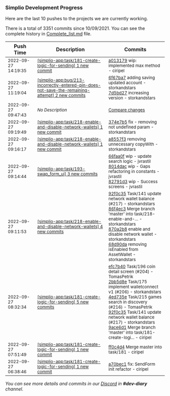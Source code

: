 
### Simplio Development Progress

Here are the last 10 pushes to the projects we are currently working.

There is a total of 3351 commits since 10/09/2021. You can see the complete history in
 [Complete_list.md](Complete_list.md) file.

| Push Time | Description | Commits |
| --- | --- | --- |
| <sub>2022-09-27 14:19:35</sub> | <sub>[[simplio-app:task/181\-create\-logic\-for\-sending] 1 new commit](https://github.com/SimplioOfficial/simplio-app/commit/a01317990642cbb6b8789e5de4c3206d37b9256f)</sub> | <sub>[a013179](https://github.com/SimplioOfficial/simplio-app/commit/a01317990642cbb6b8789e5de4c3206d37b9256f) wip: implemented max method - ciripel</sub> |
| <sub>2022-09-27 11:19:04</sub> | <sub>[[simplio-app:bug/213\-incorrectly\-entered\-pin\-does\-not\-save\-the\-remaining\-attempt] 2 new commits](https://github.com/SimplioOfficial/simplio-app/compare/92f0c35e5826...7d5bd27d1971)</sub> | <sub>[6f67ba7](https://github.com/SimplioOfficial/simplio-app/commit/6f67ba72148ff92672485e3a447743f266eeede0) adding saving updated account - storkandstars<br>[7d5bd27](https://github.com/SimplioOfficial/simplio-app/commit/7d5bd27d1971acca05f968ba72bc9df0b5ee2f66) increasing version - storkandstars</sub> |
| <sub>2022-09-27 09:47:43</sub> | <sub>_No Description_</sub> | <sub>[Compare changes](https://github.com/SimplioOfficial/simplio-app/compare/82791d32af38...4489c8b7a455)</sub> |
| <sub>2022-09-27 09:19:49</sub> | <sub>[[simplio-app:task/218\-enable\-and\-disable\-network\-wallets] 1 new commit](https://github.com/SimplioOfficial/simplio-app/commit/374e7b506800844228cb07ac2bd6edb4fb2b394e)</sub> | <sub>[374e7b5](https://github.com/SimplioOfficial/simplio-app/commit/374e7b506800844228cb07ac2bd6edb4fb2b394e) fix - removing not undefined param - storkandstars</sub> |
| <sub>2022-09-27 09:16:17</sub> | <sub>[[simplio-app:task/218\-enable\-and\-disable\-network\-wallets] 1 new commit](https://github.com/SimplioOfficial/simplio-app/commit/a8557f35dae669e31a92aa2bc2633788df2869ca)</sub> | <sub>[a8557f3](https://github.com/SimplioOfficial/simplio-app/commit/a8557f35dae669e31a92aa2bc2633788df2869ca) removing unnecessary copyWith - storkandstars</sub> |
| <sub>2022-09-27 09:14:44</sub> | <sub>[[simplio-app:task/193\-swap\_form\_ui] 3 new commits](https://github.com/SimplioOfficial/simplio-app/compare/87f19a6cfbbc...82791d32af38)</sub> | <sub>[66faa0f](https://github.com/SimplioOfficial/simplio-app/commit/66faa0fa7e3dfae6ff48a37db002d93fb7a4838b) wip - update search logic - jvrastil<br>[8014dac](https://github.com/SimplioOfficial/simplio-app/commit/8014dac4b99ec90deb617b5e1b841004d24b5ae8) wip - Gaps refactoring in constants - jvrastil<br>[82791d3](https://github.com/SimplioOfficial/simplio-app/commit/82791d32af388130d198e27e88d3e2075ff68fc4) wip - Success screens - jvrastil</sub> |
| <sub>2022-09-27 09:11:53</sub> | <sub>[[simplio-app:task/218\-enable\-and\-disable\-network\-wallets] 4 new commits](https://github.com/SimplioOfficial/simplio-app/compare/e5aeaa826ae7...68d90dae32f4)</sub> | <sub>[92f0c35](https://github.com/SimplioOfficial/simplio-app/commit/92f0c35e5826424207d4459566f4a56dde7991d3) Task/141 update network wallet balance (#217) - storkandstars<br>[86f4ec3](https://github.com/SimplioOfficial/simplio-app/commit/86f4ec3f30b65055f2f9a4a6cb78d57676118318) Merge branch 'master' into task/218-enable-and-... - storkandstars<br>[870a2b8](https://github.com/SimplioOfficial/simplio-app/commit/870a2b8d94a7b5cf7db5e8951d432f4a3aa2d2e7) enable and disable network wallet - storkandstars<br>[68d90da](https://github.com/SimplioOfficial/simplio-app/commit/68d90dae32f4efcac87c695f38f7efd5f1a65989) removing isEnabled from AssetWallet - storkandstars</sub> |
| <sub>2022-09-27 08:32:34</sub> | <sub>[[simplio-app:task/181\-create\-logic\-for\-sending] 5 new commits](https://github.com/SimplioOfficial/simplio-app/compare/ff0c4d44c755...9ace6d12cda2)</sub> | <sub>[efc7b40](https://github.com/SimplioOfficial/simplio-app/commit/efc7b40970f16888ed02788f32b0039f37a5e45d) Task/196 coin detail screen (#204) - TomasPetrik<br>[2bb5d8e](https://github.com/SimplioOfficial/simplio-app/commit/2bb5d8ea3df39a9d0c34ac4c88b2095acf4705a0) Task/175 implement walletconnect v1 (#206) - storkandstars<br>[4ed735e](https://github.com/SimplioOfficial/simplio-app/commit/4ed735e2c47297461eb73ed585103f7d99ed66bd) Task/215 games search in discovery (#216) - TomasPetrik<br>[92f0c35](https://github.com/SimplioOfficial/simplio-app/commit/92f0c35e5826424207d4459566f4a56dde7991d3) Task/141 update network wallet balance (#217) - storkandstars<br>[9ace6d1](https://github.com/SimplioOfficial/simplio-app/commit/9ace6d12cda29266431b69ce1483296082891cc4) Merge branch 'master' into task/181-create-logi... - ciripel</sub> |
| <sub>2022-09-27 07:51:49</sub> | <sub>[[simplio-app:task/181\-create\-logic\-for\-sending] 1 new commit](https://github.com/SimplioOfficial/simplio-app/commit/ff0c4d44c7552791511aa19c1478b27b1c2c3fa1)</sub> | <sub>[ff0c4d4](https://github.com/SimplioOfficial/simplio-app/commit/ff0c4d44c7552791511aa19c1478b27b1c2c3fa1) Merge master into task/181 - ciripel</sub> |
| <sub>2022-09-27 06:38:46</sub> | <sub>[[simplio-app:task/181\-create\-logic\-for\-sending] 1 new commit](https://github.com/SimplioOfficial/simplio-app/commit/a70bec18147fa948013a9d6004719754f447f67f)</sub> | <sub>[a70bec1](https://github.com/SimplioOfficial/simplio-app/commit/a70bec18147fa948013a9d6004719754f447f67f) fix: SendForm init refactor - ciripel</sub> |

_You can see more details and commits in our [Discord](https://discord.gg/aKhjuwZmdP) in **#dev-diary** channel._
